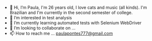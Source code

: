- 👋 Hi, I’m Paula, I'm 26 years old, I love cats and music (all kinds). I'm Brazilian and I'm currently in the second semester of college.
- 👀 I’m interested in test analysis
- 🌱 I’m currently learning automated tests with Selenium WebDriver
- 💞️ I’m looking to collaborate on ...
- 📫 How to reach me ... paulapontes777@gmail.com

<!---
paulapontes777/paulapontes777 is a ✨ special ✨ repository because its `README.md` (this file) appears on your GitHub profile.
You can click the Preview link to take a look at your changes.
--->
